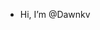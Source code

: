 -  Hi, I’m @Dawnkv
<!---
Dawnkv/Dawnkv is a ✨ special ✨ repository because its `README.md` (this file) appears on your GitHub profile.
You can click the Preview link to take a look at your changes.
--->
